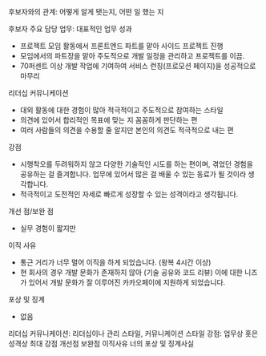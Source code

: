 후보자와의 관계: 어떻게 알게 됏는지, 어떤 일 했는 지

후보자 주요 담당 업무: 대표적인 업무 성과
- 프로젝트 모임 활동에서 프론트엔드 파트를 맡아 사이드 프로젝트 진행
- 모임에서의 파트장을 맡아 주도적으로 개발 일정을 관리하고 프로젝트를 이끔.
- 70퍼센트 이상 개발 작업에 기여하여 서비스 런칭(프로모션 페이지)을 성공적으로 마무리

리더십 커뮤니케이션
- 대외 활동에 대한 경험이 많아 적극적이고 주도적으로 참여하는 스타일
- 의견에 있어서 합리적인 목표에 맞는 지 꼼꼼하게 판단하는 편
- 여러 사람들의 의견을 수용할 줄 알지만 본인의 의견도 적극적으로 내는 편

강점
- 시행착오를 두려워하지 않고 다양한 기술적인 시도를 하는 편이며, 겪었던 경험을 공유하는 걸 즐겨합니다. 업무에 있어서 많은 걸 배울 수 있는 동료가 될 것이라 생각합니다.
- 적극적이고 도전적인 자세로 빠르게 성장할 수 있는 성격이라고 생각됩니다.

개선 점/보완 점
- 실무 경험이 짧지만 

이직 사유
- 통근 거리가 너무 멀어 이직을 하게 되었습니다. (왕복 4시간 이상)
- 현 회사의 경우 개발 문화가 존재하지 않아 (기술 공유와 코드 리뷰) 이에 대한 니즈가 있어서 개발 문화가 잘 이루어진 카카오페이에 지원하게 되었습니다.  

포상 및 징계
- 없음


리더십 커뮤니케이션: 리더십이나 관리 스타일, 커뮤니케이션 스타일
강점: 업무상 홋은 성격상 최대 강점
개선점 보완점
이직사유
너의 포상 및 징계사실

